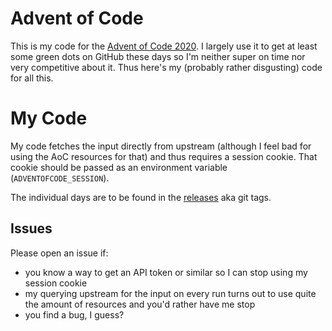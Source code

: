 # Advent of Code

This is my code for the [Advent of Code 2020](https://adventofcode.com/2020).
I largely use it to get at least some green dots on GitHub these days so I'm neither super on time nor very competitive about it.
Thus here's my (probably rather disgusting) code for all this.

# My Code

My code fetches the input directly from upstream (although I feel bad for using the AoC resources for that) and thus requires a session cookie.
That cookie should be passed as an environment variable (`ADVENTOFCODE_SESSION`).

The individual days are to be found in the [releases](https://github.com/benaryorg/adventofcode2020/releases) aka git tags.

## Issues

Please open an issue if:

- you know a way to get an API token or similar so I can stop using my session cookie
- my querying upstream for the input on every run turns out to use quite the amount of resources and you'd rather have me stop
- you find a bug, I guess?


